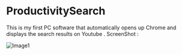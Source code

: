 # ProductivitySearch
This is my first PC software that automatically opens up Chrome and displays the search results on Youtube .
ScreenShot :


![Image1](https://1.bp.blogspot.com/-a5kkWtqr1TM/X7lmxs-8waI/AAAAAAAABj8/aSPyc9s7JmI37o_FILmON5otILTqPoWygCLcBGAsYHQ/w640-h422/df.PNG)

